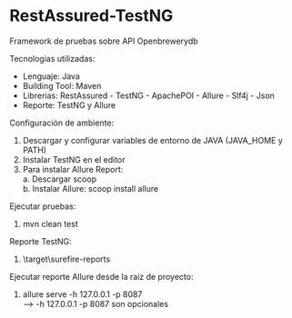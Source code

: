 # RestAssured-TestNG

Framework de pruebas sobre API Openbrewerydb

Tecnologias utilizadas:
- Lenguaje: Java
- Building Tool: Maven
- Librerias: RestAssured - TestNG - ApachePOI - Allure - Slf4j - Json
- Reporte: TestNG y Allure

Configuración de ambiente:
1. Descargar y configurar variables de entorno de JAVA (JAVA_HOME y PATH)
2. Instalar TestNG en el editor
3. Para instalar Allure Report:<br>
  a. Descargar scoop <br>
  b. Instalar Allure: scoop install allure

Ejecutar pruebas:
1. mvn clean test 

Reporte TestNG:
1. \target\surefire-reports

Ejecutar reporte Allure desde la raiz de proyecto:
1. allure serve -h 127.0.0.1 -p 8087 <br>--> -h 127.0.0.1 -p 8087 son opcionales

